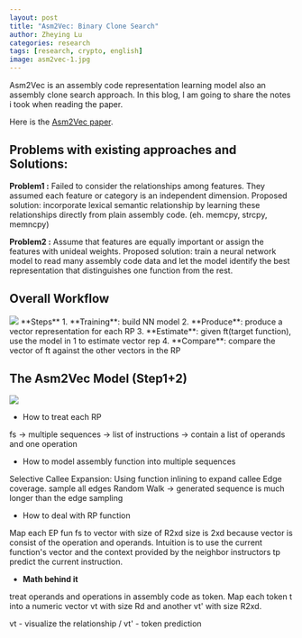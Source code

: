```yaml
---
layout: post
title: "Asm2Vec: Binary Clone Search"
author: Zheying Lu
categories: research
tags: [research, crypto, english]
image: asm2vec-1.jpg
---
```

Asm2Vec is an assembly code representation learning model also an assembly clone search approach. In this blog, I am going to share the notes i took when reading the paper. 

Here is the [Asm2Vec paper](https://www.computer.org/csdl/proceedings-article/sp/2019/666000a038/19skfc3ZfKo "Asm2Vec: Boosting Static Representation Robustness for Binary Clone Search against Code Obfuscation and Compiler Optimization"). 

## Problems with existing approaches and Solutions:

**Problem1 :**
Failed to consider the relationships among features. They assumed each feature or category is an independent dimension.
Proposed solution: incorporate lexical semantic relationship by learning these relationships directly from plain assembly code. (eh. memcpy, strcpy, memncpy)

**Problem2 :**
Assume that features are equally important or assign the features with unideal weights.
Proposed solution: train a neural network model to read many assembly code data and let the model identify the best representation that distinguishes one function from the rest.

## Overall Workflow
<img src="{{ site.github.url }}/assets/img/posts/Screen_Shot_2020-06-04_at_11.16.34_AM.png">
**Steps**
1. **Training**: build NN model
2. **Produce**: produce a vector representation for each RP
3. **Estimate**: given ft(target function), use the model in 1 to estimate vector rep
4. **Compare**: compare the vector of ft against the other vectors in the RP

## The Asm2Vec Model (Step1+2)
<img src="{{ site.github.url }}/assets/img/posts/Screen_Shot_2020-06-04_at_11.28.19_AM.png">

* How to treat each RP 

fs → multiple sequences → list of instructions → contain a list of operands and one operation

* How to model assembly function into multiple sequences

Selective Callee Expansion: Using function inlining to expand callee 
Edge coverage. sample all edges
Random Walk → generated sequence is much longer than the edge sampling

* How to deal with RP function

Map each EP fun fs to vector with size of R2xd
size is 2xd because vector is consist of the operation and operands. 
Intuition is to use the current function's vector and the context provided by the neighbor instructors tp predict the current instruction.

- **Math behind it**

treat operands and operations in assembly code as token. Map each token t into a numeric vector vt with size Rd and another vt' with size R2xd. 

vt - visualize the relationship / vt' - token prediction